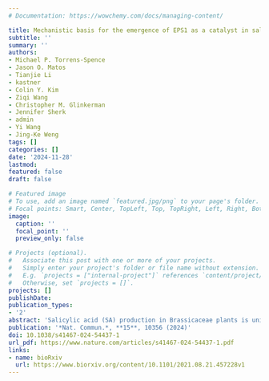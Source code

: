 ```yaml
---
# Documentation: https://wowchemy.com/docs/managing-content/

title: Mechanistic basis for the emergence of EPS1 as a catalyst in salicylic acid biosynthesis of Brassicaceae
subtitle: ''
summary: ''
authors:
- Michael P. Torrens-Spence
- Jason O. Matos
- Tianjie Li
- kastner
- Colin Y. Kim
- Ziqi Wang
- Christopher M. Glinkerman
- Jennifer Sherk
- admin
- Yi Wang
- Jing-Ke Weng 
tags: []
categories: []
date: '2024-11-28'
lastmod: 
featured: false
draft: false

# Featured image
# To use, add an image named `featured.jpg/png` to your page's folder.
# Focal points: Smart, Center, TopLeft, Top, TopRight, Left, Right, BottomLeft, Bottom, BottomRight.
image:
  caption: ''
  focal_point: ''
  preview_only: false

# Projects (optional).
#   Associate this post with one or more of your projects.
#   Simply enter your project's folder or file name without extension.
#   E.g. `projects = ["internal-project"]` references `content/project/deep-learning/index.md`.
#   Otherwise, set `projects = []`.
projects: []
publishDate: 
publication_types:
- '2'
abstract: 'Salicylic acid (SA) production in Brassicaceae plants is uniquely accelerated from isochorismate by EPS1, a newly identified enzyme in the BAHD acyltransferase family. We present crystal structures of EPS1 from Arabidopsis thaliana in both its apo and substrate-analog-bound forms. Integrating microsecond-scale molecular dynamics simulations with quantum mechanical cluster modeling, we propose a pericyclic rearrangement lyase mechanism for EPS1. We further reconstitute the isochorismate-derived SA biosynthesis pathway in Saccharomyces cerevisiae, establishing an in vivo platform to examine the impact of active-site residues on EPS1 functionality. Moreover, stable transgenic expression of EPS1 in soybean increases basal SA levels, highlighting the enzyme’s potential to enhance defense mechanisms in non-Brassicaceae plants lacking an EPS1 ortholog. Our findings illustrate the evolutionary adaptation of an ancestral enzyme’s active site to enable a novel catalytic mechanism that boosts SA production in Brassicaceae plants.'
publication: '*Nat. Commun.*, **15**, 10356 (2024)'
doi: 10.1038/s41467-024-54437-1
url_pdf: https://www.nature.com/articles/s41467-024-54437-1.pdf
links:
- name: bioRxiv
  url: https://www.biorxiv.org/content/10.1101/2021.08.21.457228v1
---
```

